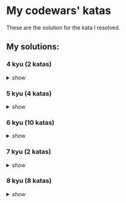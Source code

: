 # My codewars' katas

These are the solution for the kata I resolved.

## My solutions:


### 4 kyu (2 katas)

<details>
  <summary>
    <i>show</i>
  </summary>

- Permutations [`.py`](src/python/4kyu/permutations.py)
- Recover a secret string from random triplets [`.py`](src/python/4kyu/recover_a_secret_string_from_random_triplets.py)

</details>

### 5 kyu (4 katas)

<details>
  <summary>
    <i>show</i>
  </summary>

- Human readable time [`.py`](src/python/5kyu/human_readable_time.py)
- Esolang interpreters 2 [`.py`](src/python/5kyu/esolang_interpreters_2.py)
- Rgb to hex conversion [`.py`](src/python/5kyu/rgb_to_hex_conversion.py)
- Greed is good [`.c`](src/c/5kyu/greed_is_good.c)

</details>

### 6 kyu (10 katas)

<details>
  <summary>
    <i>show</i>
  </summary>

- Esolang interpreters 1 [`.py`](src/python/6kyu/esolang_interpreters_1.py)
- Rna to protein translation [`.py`](src/python/6kyu/rna_to_protein_translation.py)
- Make everyone happy [`.py`](src/python/6kyu/make_everyone_happy.py)
- Convert string to camel case [`.py`](src/python/6kyu/convert_string_to_camel_case.py)
- Sort the odd [`.c`](src/c/6kyu/sort_the_odd.c)
- Bouncing balls [`.c`](src/c/6kyu/bouncing_balls.c)
- Roman numerals decoder [`.c`](src/c/6kyu/roman_numerals_decoder.c)
- Build a pile of cubes [`.c`](src/c/6kyu/build_a_pile_of_cubes.c)
- Data reverse [`.c`](src/c/6kyu/data_reverse.c)
- Sudoku board validator [`.c`](src/c/6kyu/sudoku_board_validator.c)

</details>

### 7 kyu (2 katas)

<details>
  <summary>
    <i>show</i>
  </summary>

- Asperand pixel counting [`.c`](src/c/7kyu/asperand_pixel_counting.c)
- Small enough [`.c`](src/c/7kyu/small_enough.c)

</details>

### 8 kyu (8 katas)

<details>
  <summary>
    <i>show</i>
  </summary>

- Grasshopper - check for factor [`.py`](src/python/8kyu/grasshopper_-_check_for_factor.py)
- Dna to rna conversion [`.py`](src/python/8kyu/DNA_to_RNA_conversion.py)
- Sum array [`.c`](src/c/8kyu/sum_array.c)
- Even or odd [`.c`](src/c/8kyu/even_or_odd.c)
- Students final grade [`.c`](src/c/8kyu/students_final_grade.c)
- What is between [`.c`](src/c/8kyu/what_is_between.c)
- Difference of volume of cuboids [`.c`](src/c/8kyu/difference_of_volume_of_cuboids.c)
- Messi goals function [`.c`](src/c/8kyu/messi_goals_function.c)

</details>
